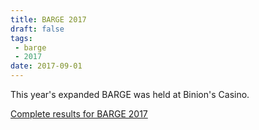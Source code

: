 ```yaml
---
title: BARGE 2017
draft: false
tags:
 - barge
 - 2017
date: 2017-09-01
---
```


This year's expanded BARGE was held at Binion's Casino.

[Complete results for BARGE 2017](/barge/results/2017)

